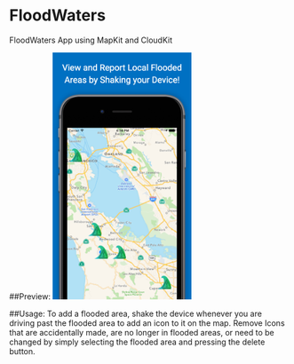 # FloodWaters
FloodWaters App using MapKit and CloudKit

##Preview:
<img src="https://github.com/millz60/FloodWaters/blob/master/FloodWatersScreenshot.jpeg?raw=true" width="250">

##Usage:
To add a flooded area, shake the device whenever you are driving past the flooded area to add an icon to it on the map. Remove Icons that are accidentally made, are no longer in flooded areas, or need to be changed by simply selecting the flooded area and pressing the delete button.

